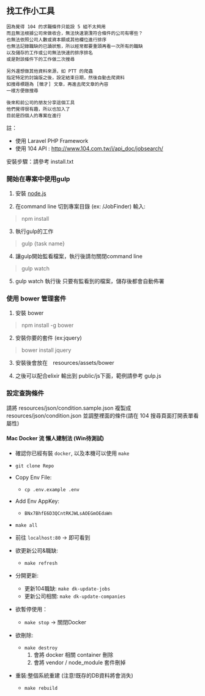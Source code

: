 ## 找工作小工具

	因為覺得 104 的求職條件只能設 5 組不太夠用
	而且無法根據公司來做收合，無法快速瀏灠符合條件的公司有哪些？
	也無法依照公司人數或資本額或其他欄位進行排序
	也無法記錄職缺的已讀狀態，所以經常都要重頭再看一次所有的職缺
	以及儲存的工作或公司無法快速的排序排名
	或是對該條件下的工作做二次搜尋

	另外還想做其他資料來源，如 PTT 的爬蟲
	指定特定的討論版之後，設定結束日期，然後自動去爬資料
	如搜尋標題為 [徵才] 文章，再進去爬文章的內容
	一樣方便做搜尋

	後來和前公司的朋友分享這個工具
	他們覺得很有趣，所以也加入了
	目前是四個人的專案在進行

註：
* 使用 Laravel PHP Framework
* 使用 104 API : http://www.104.com.tw/i/api_doc/jobsearch/

安裝步驟：請參考 install.txt


### 開始在專案中使用gulp

1. 安裝 [node.js](https://nodejs.org/)

2. 在command line 切到專案目錄 (ex: /JobFinder) 輸入:
> npm install

3. 執行gulp的工作
> gulp {task name}

4. 讓gulp開始監看檔案，執行後請勿關閉command line
> gulp watch

5. gulp watch 執行後 只要有監看到的檔案，儲存後都會自動佈署

### 使用 bower 管理套件

1. 安裝 bower
> npm install -g bower

2. 安裝你要的套件 (ex:jquery)
> bower install jquery

3. 安裝後會放在　resources/assets/bower

4. 之後可以配合elixir 輸出到 public/js下面，範例請參考 gulp.js


### 設定查詢條件
請將 resources/json/condition.sample.json 複製成 resources/json/condition.json 並調整裡面的條件(請在 104 搜尋頁面打開表單看屬性) 


#### Mac Docker 流 懶人建制法 (Win待測試)

* 確認你已經有裝 `docker`, 以及本機可以使用 `make` 

* `git clone Repo`

* Copy Env File:
    * `cp .env.example .env`

* Add Env AppKey:
    * `BNx7BhfE6D3QCntRKJWLsAOEGmOEdaWn`

* `make all`
* 前往 `localhost:80` -> 即可看到
    
* 欲更新公司&職缺:
    * `make refresh`
* 分開更新:
    * 更新104職缺: `make dk-update-jobs`    
    * 更新公司相關: `make dk-update-companies`    
    
* 欲暫停使用：
    * `make stop` -> 關閉Docker
* 欲刪除:
    * `make destroy`
        1. 會將 docker 相關 container 刪除
        2. 會將 vendor / node_module 套件刪掉
* 重裝:整個系統重建 (注意!既存的DB資料將會消失)
    * `make rebuild`
